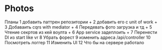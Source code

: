 # Photos

Планы
    1 добавить паттрен репозитории  +
    2 добавить его с unit of work  + 
    3 Добаваить cqrs with mediator +
    4 Передевать фото загрузка и тд +
    5 Чтение секртов из кей воулта + 
    6 App service  задеплоить + 
    7 Перенести DI из start like vr
    8 Убрать форест
    9 изменить адреса /api/controller 
    10 Посмотреть логгер
    11 Изменить UI
    12 Что бы на сервере работало
   

    
   